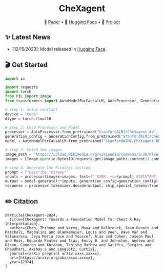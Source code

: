 <!-- markdownlint-disable first-line-h1 -->
<!-- markdownlint-disable html -->

<div align="center">
<h1>
  CheXagent
</h1>
</div>

<p align="center">
📝 <a href="https://arxiv.org/" target="_blank">Paper</a> • 🤗 <a href="https://huggingface.co/StanfordAIMI/CheXagent-8b/" target="_blank">Hugging Face</a> • 🧩 <a href="https://github.com/Stanford-AIMI/CheXagent" target="_blank">Project</a>
</p>

<div align="center">
</div>

## ✨ Latest News

- [12/15/2023]: Model released in [Hugging Face](https://huggingface.co/StanfordAIMI/CheXagent-8b/).

## 🎬 Get Started

```python
import io

import requests
import torch
from PIL import Image
from transformers import AutoModelForCausalLM, AutoProcessor, GenerationConfig

# step 1: Setup constant
device = "cuda"
dtype = torch.float16

# step 2: Load Processor and Model
processor = AutoProcessor.from_pretrained("StanfordAIMI/CheXagent-8b", trust_remote_code=True)
generation_config = GenerationConfig.from_pretrained("StanfordAIMI/CheXagent-8b")
model = AutoModelForCausalLM.from_pretrained("StanfordAIMI/CheXagent-8b", torch_dtype=dtype, trust_remote_code=True)

# step 3: Fetch the images
image_path = "https://upload.wikimedia.org/wikipedia/commons/3/3b/Pleural_effusion-Metastatic_breast_carcinoma_Case_166_%285477628658%29.jpg"
images = [Image.open(io.BytesIO(requests.get(image_path).content)).convert("RGB")]

# step 4: Generate the Findings section
prompt = f'Describe "Airway"'
inputs = processor(images=images, text=f" USER: <s>{prompt} ASSISTANT: <s>", return_tensors="pt").to(device=device, dtype=dtype)
output = model.generate(**inputs, generation_config=generation_config)[0]
response = processor.tokenizer.decode(output, skip_special_tokens=True)
```

## ✏️ Citation

```
@article{chexagent-2024,
  title={CheXagent: Towards a Foundation Model for Chest X-Ray Interpretation},
  author={Chen, Zhihong and Varma, Maya and Delbrouck, Jean-Benoit and Paschali, Magdalini and Blankemeier, Louis and Veen, Dave Van and Valanarasu, Jeya Maria Jose and Youssef, Alaa and Cohen, Joseph Paul and Reis, Eduardo Pontes and Tsai, Emily B. and Johnston, Andrew and Olsen, Cameron and Abraham, Tanishq Mathew and Gatidis, Sergios and Chaudhari, Akshay S and Langlotz, Curtis},
  journal={arXiv preprint arXiv:xxxx.xxxxx},
  url={https://arxiv.org/abs/xxxx.xxxxx},
  year={2024}
}
```
